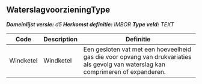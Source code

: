 ﻿## WaterslagvoorzieningType

*__Domeinlijst versie:__ d5*
*__Herkomst definitie:__ IMBOR*
*__Type veld:__ TEXT*

|__Code__ |__Description__ |__Definitie__	|
|	---	|	---	|   ---	| 
| Windketel | Windketel | Een gesloten vat met een hoeveelheid gas die voor opvang van drukvariaties als gevolg van waterslag kan comprimeren of expanderen. |
